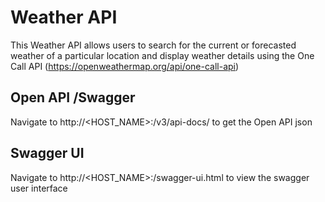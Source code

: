 # Weather API
This Weather API allows users to search for the current or forecasted weather of a particular location and display weather details using the One Call API (https://openweathermap.org/api/one-call-api)

## Open API /Swagger
Navigate to http://<HOST_NAME>:/v3/api-docs/ to get the Open API json

## Swagger UI
Navigate to http://<HOST_NAME>:/swagger-ui.html to view the swagger user interface